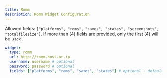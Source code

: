 ```yaml
---
title: Romm
description: Romm Widget Configuration
---
```


Allowed fields: `["platforms", "roms", "saves", "states", "screenshots", "totalfilesize"]`.
If more than (4) fields are provided, only the first (4) will be used.

```yaml
widget:
  type: romm
  url: http://romm.host.or.ip
  username: username # optional
  password: password # optional
  fields: ["platforms", "roms", "saves", "states"] # optional - default fields shown
```
